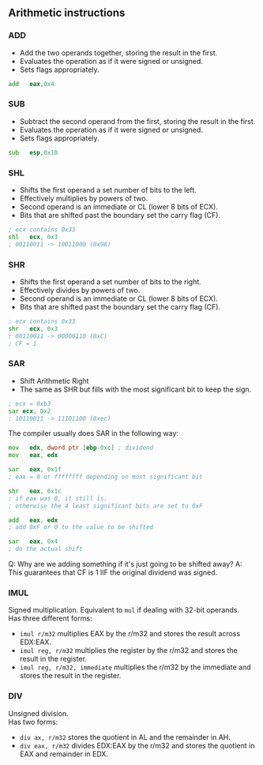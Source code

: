 ## Arithmetic instructions

### ADD
- Add the two operands together, storing the result in the first.
- Evaluates the operation as if it were signed or unsigned.
- Sets flags appropriately.
```asm
add   eax,0x4
```

### SUB
- Subtract the second operand from the first, storing the result in the first.
- Evaluates the operation as if it were signed or unsigned.
- Sets flags appropriately.
```asm
sub   esp,0x10
```

### SHL
- Shifts the first operand a set number of bits to the left.
- Effectively multiplies by powers of two.
- Second operand is an immediate or CL (lower 8 bits of ECX).
- Bits that are shifted past the boundary set the carry flag (CF).
```asm
; ecx contains 0x33
shl   ecx, 0x3
; 00110011 -> 10011000 (0x98)
```

### SHR
- Shifts the first operand a set number of bits to the right.
- Effectively divides by powers of two.
- Second operand is an immediate or CL (lower 8 bits of ECX).
- Bits that are shifted past the boundary set the carry flag (CF).
```asm
; ecx contains 0x33
shr   ecx, 0x3
; 00110011 -> 00000110 (0xC)
; CF = 1
```

### SAR
- Shift Arithmetic Right
- The same as SHR but fills with the most significant bit to keep the sign.

```asm
; ecx = 0xb3
sar ecx, 0x2
; 10110011 -> 11101100 (0xec)
```

The compiler usually does SAR in the following way:
```asm
mov   edx, dword ptr [ebp-0xc] ; dividend
mov   eax, edx

sar   eax, 0x1f 
; eax = 0 or ffffffff depending on most significant bit

shr   eax, 0x1c
; if eax was 0, it still is.
; otherwise the 4 least significant bits are set to 0xF

add   eax, edx
; add 0xF or 0 to the value to be shifted

sar   eax, 0x4
; do the actual shift
```
Q: Why are we adding something if it's just going to be shifted away?
A: This guarantees that CF is 1 IIF the original dividend was signed.


### IMUL
Signed multiplication. Equivalent to `mul` if dealing with 32-bit operands.\
Has three different forms:
- `imul r/m32` multiplies EAX by the r/m32 and stores the result across EDX:EAX.
- `imul reg, r/m32` multiplies the register by the r/m32 and stores the result in the register.
- `imul reg, r/m32, immediate` multiplies the r/m32 by the immediate and stores the result in the register.

### DIV
Unsigned division.\
Has two forms:
- `div ax, r/m32` stores the quotient in AL and the remainder in AH.
- `div eax, r/m32` divides EDX:EAX by the r/m32 and stores the quotient in EAX and remainder in EDX.
